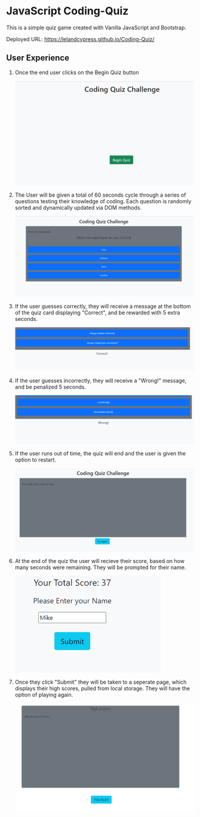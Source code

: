 # JavaScript Coding-Quiz

This is a simple quiz game created with Vanilla JavaScript and Bootstrap.

Deployed URL: https://lelandcypress.github.io/Coding-Quiz/

## User Experience

1. Once the end user clicks on the Begin Quiz button

   ![Begin Quiz](Assets/Markdown/Opening-Screen.PNG)

1. The User will be given a total of 60 seconds cycle through a series of questions testing their knowledge of coding. Each question is randomly sorted and dynamically updated via DOM methods.

   ![Begin Quiz](Assets/Markdown/Questions-Timer.PNG)

1. If the user guesses correctly, they will receive a message at the bottom of the quiz card displaying "Correct", and be rewarded with 5 extra seconds.

   ![Correct Answer](Assets/Markdown/Correct.PNG)

1. If the user guesses incorrectly, they will receive a "Wrong!" message, and be penalized 5 seconds.

   ![Wrong Answer](Assets/Markdown/Wrong.PNG)

1. If the user runs out of time, the quiz will end and the user is given the option to restart.

   ![Time Expired](Assets/Markdown/Out-of-time.PNG)

1. At the end of the quiz the user will recieve their score, based on how many seconds were remaining. They will be prompted for their name.

   ![Submit Score](Assets/Markdown/Score-display.PNG)

1. Once they click "Submit" they will be taken to a seperate page, which displays their high scores, pulled from local storage. They will have the option of playing again.

   ![High Score](Assets/Markdown/High-Score.PNG)
